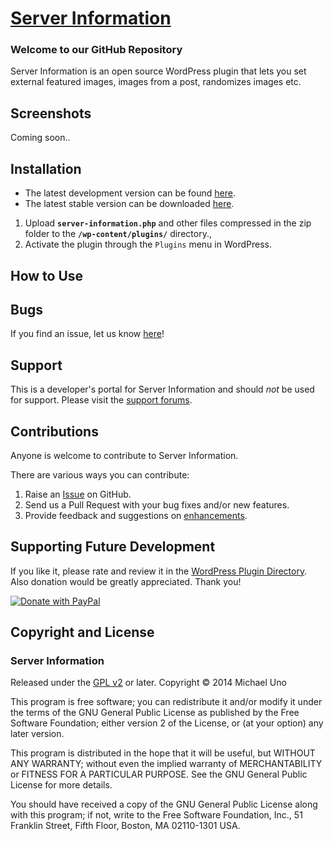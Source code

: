# [Server Information](http://wordpress.org/plugins/server-information/) #

### Welcome to our GitHub Repository

Server Information is an open source WordPress plugin that lets you set external featured images, images from a post, randomizes images etc.

## Screenshots ##
Coming soon..

## Installation ##

- The latest development version can be found [here](https://github.com/michaeluno/server-information/branches). 
- The latest stable version can be downloaded [here](http://downloads.wordpress.org/plugin/server-information.latest-stable.zip).

1. Upload **`server-information.php`** and other files compressed in the zip folder to the **`/wp-content/plugins/`** directory.,
2. Activate the plugin through the `Plugins` menu in WordPress.

## How to Use ##

## Bugs ##
If you find an issue, let us know [here](https://github.com/michaeluno/server-information/issues)!

## Support ##
This is a developer's portal for Server Information and should _not_ be used for support. Please visit the [support forums](http://wordpress.org/support/plugin/server-information).

## Contributions ##
Anyone is welcome to contribute to Server Information.

There are various ways you can contribute:

1. Raise an [Issue](https://github.com/michaeluno/server-information/issues) on GitHub.
2. Send us a Pull Request with your bug fixes and/or new features.
3. Provide feedback and suggestions on [enhancements](https://github.com/michaeluno/server-information/issues?direction=desc&labels=Enhancement&page=1&sort=created&state=open).

## Supporting Future Development ##

If you like it, please rate and review it in the [WordPress Plugin Directory](http://wordpress.org/support/view/plugin-reviews/server-information?filter=5). Also donation would be greatly appreciated. Thank you!

[![Donate with PayPal](https://www.paypal.com/en_US/i/btn/x-click-but04.gif)](http://en.michaeluno.jp/donate) 

## Copyright and License ##

### Server Information ###
Released under the [GPL v2](./LICENSE.txt) or later.
Copyright © 2014 Michael Uno

This program is free software; you can redistribute it and/or modify
it under the terms of the GNU General Public License as published by
the Free Software Foundation; either version 2 of the License, or
(at your option) any later version.

This program is distributed in the hope that it will be useful,
but WITHOUT ANY WARRANTY; without even the implied warranty of
MERCHANTABILITY or FITNESS FOR A PARTICULAR PURPOSE.  See the
GNU General Public License for more details.

You should have received a copy of the GNU General Public License along
with this program; if not, write to the Free Software Foundation, Inc.,
51 Franklin Street, Fifth Floor, Boston, MA 02110-1301 USA.